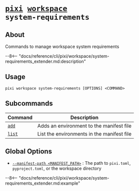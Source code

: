 <!--- This file is autogenerated. Do not edit manually! -->
# <code>[pixi](../../pixi.md) [workspace](../workspace.md) system-requirements</code>

## About
Commands to manage workspace system requirements

--8<-- "docs/reference/cli/pixi/workspace/system-requirements_extender.md:description"

## Usage
```
pixi workspace system-requirements [OPTIONS] <COMMAND>
```

## Subcommands
| Command | Description |
|---------|-------------|
| [`add`](system-requirements/add.md) | Adds an environment to the manifest file |
| [`list`](system-requirements/list.md) | List the environments in the manifest file |


## Global Options
- <a id="arg---manifest-path" href="#arg---manifest-path">`--manifest-path <MANIFEST_PATH>`</a>
:  The path to `pixi.toml`, `pyproject.toml`, or the workspace directory

--8<-- "docs/reference/cli/pixi/workspace/system-requirements_extender.md:example"
